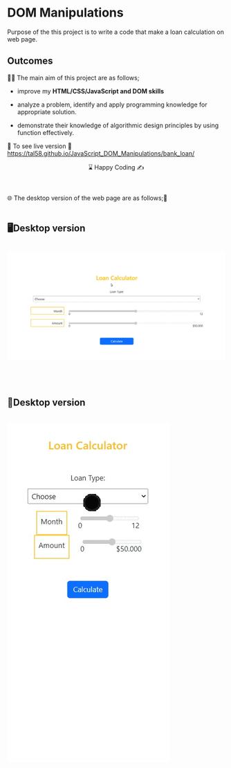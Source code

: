 # DOM Manipulations  

Purpose of the this project is to write a code that make a loan calculation on web page.

## Outcomes

👨‍💻 The main aim of this project are as follows; 

- improve my <b>HTML/CSS/JavaScript and DOM skills </b> 

- analyze a problem, identify and apply programming knowledge for appropriate solution.

- demonstrate their knowledge of algorithmic design principles by using function effectively.


🔗 To see live version 🎯https://tal58.github.io/JavaScript_DOM_Manipulations/bank_loan/

<center> ⌛ Happy Coding  ✍ </center>

<br><br>
🌐 The desktop version of the web page are as follows;🧭
<br><br>

## 🖥️Desktop version
<br>
<img src="./images/desktop.gif" align="left" alt="desktop_version">
<br>
<br>
<br>
<br>
<br>
<br>
<br>
<br>
<br>
<br><br><br><br><br><br><br><br><br>

## 	📱Desktop version 
<br>
<img src="./images/mobile.gif" align="left" alt="desktop_version">
<br>
<br>
<br>
<br>
<br>
<br>
<br>
<br>
<br>
<br><br><br><br><br><br><br><br><br>
